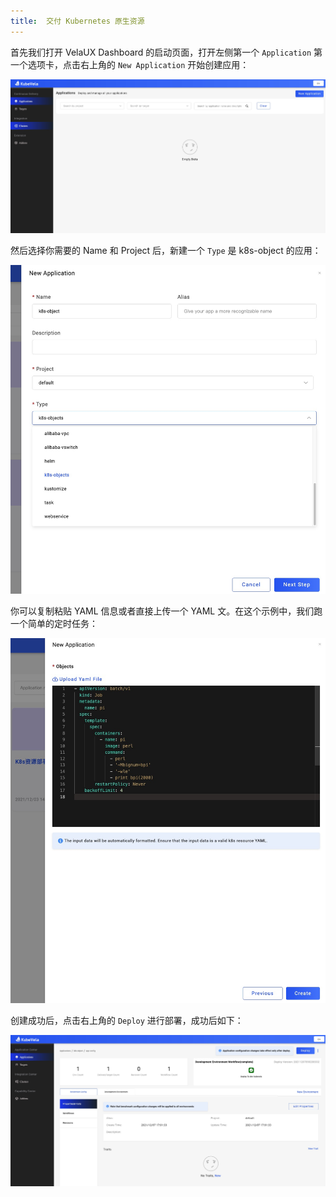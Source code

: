 ```yaml
---
title:  交付 Kubernetes 原生资源
---
```




首先我们打开 VelaUX Dashboard 的启动页面，打开左侧第一个 `Application` 第一个选项卡，点击右上角的 `New Application` 开始创建应用：

![](../resources/dashboard.png)

然后选择你需要的 Name 和 Project 后，新建一个 `Type` 是 k8s-object 的应用：

![](../resources/type-k8s-object-deliver-app.jpg)

你可以复制粘贴 YAML 信息或者直接上传一个 YAML 文。在这个示例中，我们跑一个简单的定时任务：

![](../resources/k8s-object-deliver-app.png)

创建成功后，点击右上角的 `Deploy` 进行部署，成功后如下：

![](../resources/deployed-k8s-object-deliver-app.jpg)